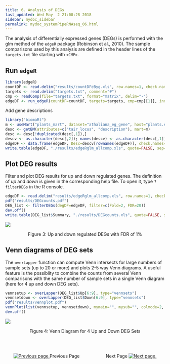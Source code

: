 ```yaml
---
title: 6. Analysis of DEGs
last_updated: Wed May  2 21:00:28 2018
sidebar: mydoc_sidebar
permalink: mydoc_systemPipeRNAseq_06.html
---
```


The analysis of differentially expressed genes (DEGs) is performed with
the glm method of the `edgeR` package (Robinson et al., 2010). The sample
comparisons used by this analysis are defined in the header lines of the 
`targets.txt` file starting with `<CMP>`.


## Run `edgeR`


```r
library(edgeR)
countDF <- read.delim("results/countDFeByg.xls", row.names=1, check.names=FALSE) 
targets <- read.delim("targets.txt", comment="#")
cmp <- readComp(file="targets.txt", format="matrix", delim="-")
edgeDF <- run_edgeR(countDF=countDF, targets=targets, cmp=cmp[[1]], independent=FALSE, mdsplot="")
```

Add gene descriptions


```r
library("biomaRt")
m <- useMart("plants_mart", dataset="athaliana_eg_gene", host="plants.ensembl.org")
desc <- getBM(attributes=c("tair_locus", "description"), mart=m)
desc <- desc[!duplicated(desc[,1]),]
descv <- as.character(desc[,2]); names(descv) <- as.character(desc[,1])
edgeDF <- data.frame(edgeDF, Desc=descv[rownames(edgeDF)], check.names=FALSE)
write.table(edgeDF, "./results/edgeRglm_allcomp.xls", quote=FALSE, sep="\t", col.names = NA)
```

## Plot DEG results

Filter and plot DEG results for up and down regulated genes. The
definition of *up* and *down* is given in the corresponding help
file. To open it, type `?filterDEGs` in the R console.


```r
edgeDF <- read.delim("results/edgeRglm_allcomp.xls", row.names=1, check.names=FALSE) 
pdf("results/DEGcounts.pdf")
DEG_list <- filterDEGs(degDF=edgeDF, filter=c(Fold=2, FDR=20))
dev.off()
write.table(DEG_list$Summary, "./results/DEGcounts.xls", quote=FALSE, sep="\t", row.names=FALSE)
```

![](./pages/mydoc/systemPipeRNAseq_files/DEGcounts.png)
<div align="center">Figure 3: Up and down regulated DEGs with FDR of 1%</div>

## Venn diagrams of DEG sets

The `overLapper` function can compute Venn intersects for large numbers of sample
sets (up to 20 or more) and plots 2-5 way Venn diagrams. A useful
feature is the possiblity to combine the counts from several Venn
comparisons with the same number of sample sets in a single Venn diagram
(here for 4 up and down DEG sets).



```r
vennsetup <- overLapper(DEG_list$Up[6:9], type="vennsets")
vennsetdown <- overLapper(DEG_list$Down[6:9], type="vennsets")
pdf("results/vennplot.pdf")
vennPlot(list(vennsetup, vennsetdown), mymain="", mysub="", colmode=2, ccol=c("blue", "red"))
dev.off()
```

![](./pages/mydoc/systemPipeRNAseq_files/vennplot.png)
<div align="center">Figure 4: Venn Diagram for 4 Up and Down DEG Sets</div>

<br><br><center><a href="mydoc_systemPipeRNAseq_05.html"><img src="images/left_arrow.png" alt="Previous page."></a>Previous Page &nbsp; &nbsp; &nbsp; &nbsp; &nbsp; &nbsp; &nbsp; &nbsp; &nbsp; &nbsp; Next Page
<a href="mydoc_systemPipeRNAseq_07.html"><img src="images/right_arrow.png" alt="Next page."></a></center>
